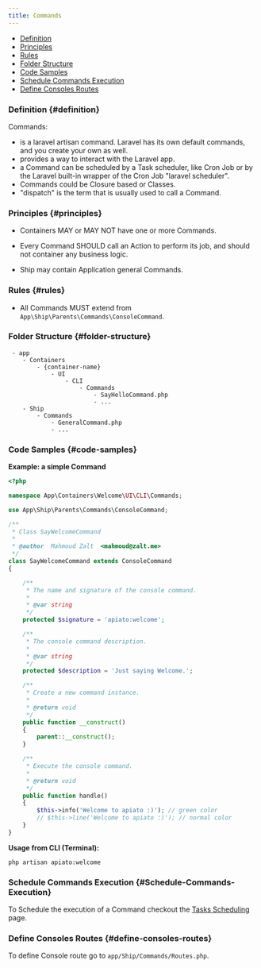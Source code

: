 ```yaml
---
title: Commands
---
```


* [Definition](#definition)
* [Principles](#principles)
* [Rules](#rules)
* [Folder Structure](#folder-structure)
* [Code Samples](#code-samples)
* [Schedule Commands Execution](#Schedule-Commands-Execution)
* [Define Consoles Routes](#define-consoles-routes)

### Definition {#definition}

Commands:

 * is a laravel artisan command. Laravel has its own default commands, and you create your own as well.
 * provides a way to interact with the Laravel app.
 * a Command can be scheduled by a Task scheduler, like Cron Job or by the Laravel built-in wrapper of the Cron Job "laravel scheduler".
 * Commands could be Closure based or Classes.
 * "dispatch" is the term that is usually used to call a Command.

### Principles {#principles}

- Containers MAY or MAY NOT have one or more Commands.

- Every Command SHOULD call an Action to perform its job, and should not container any business logic.

- Ship may contain Application general Commands.

### Rules {#rules}

- All Commands MUST extend from `App\Ship\Parents\Commands\ConsoleCommand`.

### Folder Structure {#folder-structure}

```
 - app
    - Containers
        - {container-name}
            - UI
                - CLI
                    - Commands
                        - SayHelloCommand.php
                        - ...
    - Ship
        - Commands
            - GeneralCommand.php
            - ...
```

### Code Samples {#code-samples}

**Example: a simple Command**

```php
<?php

namespace App\Containers\Welcome\UI\CLI\Commands;

use App\Ship\Parents\Commands\ConsoleCommand;

/**
 * Class SayWelcomeCommand
 *
 * @author  Mahmoud Zalt  <mahmoud@zalt.me>
 */
class SayWelcomeCommand extends ConsoleCommand
{

    /**
     * The name and signature of the console command.
     *
     * @var string
     */
    protected $signature = 'apiato:welcome';

    /**
     * The console command description.
     *
     * @var string
     */
    protected $description = 'Just saying Welcome.';

    /**
     * Create a new command instance.
     *
     * @return void
     */
    public function __construct()
    {
        parent::__construct();
    }

    /**
     * Execute the console command.
     *
     * @return void
     */
    public function handle()
    {
        $this->info('Welcome to apiato :)'); // green color
        // $this->line('Welcome to apiato :)'); // normal color
    }
}

```

**Usage from CLI (Terminal):**

```shell
php artisan apiato:welcome
```

### Schedule Commands Execution {#Schedule-Commands-Execution}

To Schedule the execution of a Command checkout the [Tasks Scheduling](.././miscellaneous/tasks-scheduling) page.

### Define Consoles Routes {#define-consoles-routes}

To define Console route go to `app/Ship/Commands/Routes.php`.
